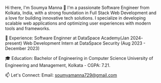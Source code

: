 
<!---
Soumyamanna123/Soumyamanna123 is a ✨ special ✨ repository because its `README.md` (this file) appears on your GitHub profile.
You can click the Preview link to take a look at your changes.
--->
Hi there, I'm Soumya Manna 👋
I'm a passionate Software Engineer from Kolkata, India, with a strong foundation in Full Stack Web Development and a love for building innovative tech solutions. I specialize in developing scalable web applications and optimizing user experiences with modern tools and frameworks.

💼 Experience:
Software Enginner at DataSpace Academy(Jan 2024- present)
Web Development Intern at DataSpace Security (Aug 2023 - December 2023)


🎓 Education:
Bachelor of Engineering in Computer Science
University of Engineering and Management, Kolkata - CGPA: 7.21.

📫 Let's Connect:
Email: soumyamanna729@gmail.com
